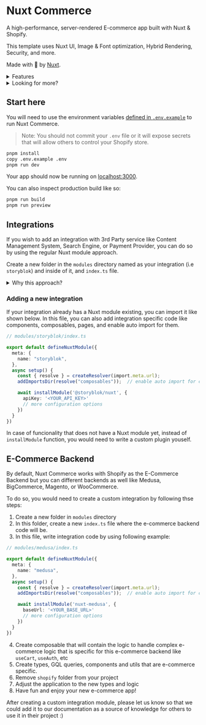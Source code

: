 # Nuxt Commerce

A high-performance, server-rendered E-commerce app built with Nuxt & Shopify.

This template uses Nuxt UI, Image & Font optimization, Hybrid Rendering, Security, and more.

Made with 💚 by [Nuxt](https://nuxt.com).

<details>
<summary>Features</summary>

Nuxt Commerce comes with several useful features out of the box:
1. [Nuxt UI](https://ui.nuxt.com/) - A UI Library for Modern Web Apps.
2. [GraphQL Client](https://nuxt-graphql-client.web.app/) - Minimal GraphQL Client + Code Generation
3. [Image Optimization](https://image.nuxtjs.org/) - Resize and transform your images using built-in optimizer or your favorite images CDN
4. [Fonts](https://font.nuxt.com/) - Deliver optimized fonts for better performance
5. [Hybrid rendering](https://nuxt.com/docs/guide/concepts/rendering#hybrid-rendering) - Set different caching rules per route using Route Rules and decide how the server should respond to a new request on a given URL
6. [SEO](https://github.com/harlan-zw/nuxt-simple-sitemap) - Simple configuration for both Sitemap & Robots
</details>

<details>
<summary>Looking for more?</summary>

Building modern e-commerce websites might require you to add other functionalities that are not part of Nuxt Commerce. Below, there is a list of tools that you can use to address them:

1. [JSON LD](https://github.com/ymmooot/nuxt-jsonld)
2. [PWA](https://vite-pwa-org.netlify.app/)
3. [Delayed Hydration](https://github.com/harlan-zw/nuxt-delay-hydration)
4. [I18N](https://v8.i18n.nuxtjs.org/)
</details>

## Start here

You will need to use the environment variables [defined in `.env.example`](.env.example) to run Nuxt Commerce.

> Note: You should not commit your `.env` file or it will expose secrets that will allow others to control your Shopify store.

```bash
pnpm install
copy .env.example .env
pnpm run dev
```

Your app should now be running on [localhost:3000](http://localhost:3000/).

You can also inspect production build like so:

```bash
pnpm run build
pnpm run preview
```

## Integrations

If you wish to add an integration with 3rd Party service like Content Management System, Search Engine, or Payment Provider, you can do so by using the regular Nuxt module approach.

Create a new folder in the `modules` directory named as your integration (i.e `storyblok`) and inside of it, and `index.ts` file.

<details>
<summary>Why this approach?</summary>

*Normally, you could just install the modules and plugins directly inside the global `nuxt.config.ts` but as your application grows, it could become much harder to maintain the project. By following the `modules` approach defined by Nuxt you can easily extract domain code into separate module that wraps components, composables, types, and overall integration configuration*
</details>

### Adding a new integration

If your integration already has a Nuxt module existing, you can import it like shown below. In this file, you can also add integration specific code like components, composables, pages, and enable auto import for them.

```ts
// modules/storyblok/index.ts

export default defineNuxtModule({
  meta: {
    name: "storyblok",
  },
  async setup() {
    const { resolve } = createResolver(import.meta.url);
    addImportsDir(resolve("composables"));  // enable auto import for components/composables/types

    await installModule('@storyblok/nuxt', {
      apiKey: '<YOUR_API_KEY>'
      // more configuration options
    })
  }
})
```

In case of funcionality that does not have a Nuxt module yet, instead of `installModule` function, you would need to write a custom plugin youself.

## E-Commerce Backend

By default, Nuxt Commerce works with Shopify as the E-Commerce Backend but you can different backends as well like Medusa, BigCommerce, Magento, or WooCommerce.

To do so, you would need to create a custom integration by following thse steps:

1. Create a new folder in `modules` directory
2. In this folder, create a new `index.ts` file where the e-commerce backend code will be.
3. In this file, write integration code by using following example:

```ts
// modules/medusa/index.ts

export default defineNuxtModule({
  meta: {
    name: "medusa",
  },
  async setup() {
    const { resolve } = createResolver(import.meta.url);
    addImportsDir(resolve("composables"));  // enable auto import for components/composables/types

    await installModule('nuxt-medusa', {
      baseUrl: '<YOUR_BASE_URL>'
      // more configuration options
    })
  }
})
```

4. Create composable that will contain the logic to handle complex e-commerce logic that is specific for this e-commerce backend like `useCart`, `useAuth`, etc
5. Create types, GQL queries, components and utils that are e-commerce specific.
6. Remove `shopify` folder from your project
7. Adjust the application to the new types and logic
8. Have fun and enjoy your new e-commerce app!

After creating a custom integration module, please let us know so that we could add it to our documentation as a source of knowledge for others to use it in their project :)
